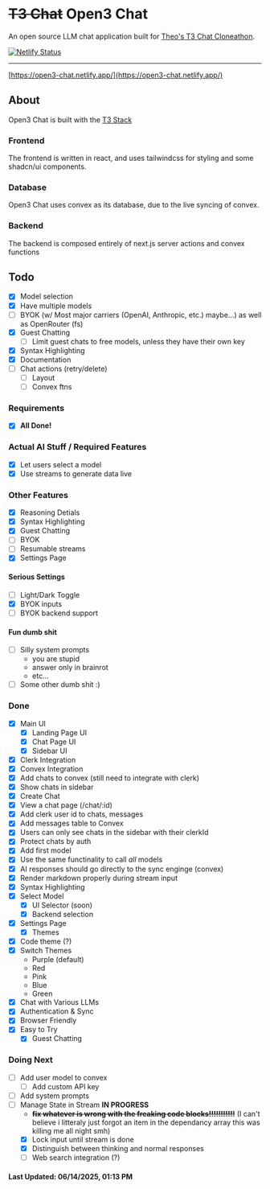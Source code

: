 # ~~T3 Chat~~ **Open3 Chat**
An open source LLM chat application built for [Theo's T3 Chat Cloneathon](https://cloneathon.t3.chat).

[![Netlify Status](https://api.netlify.com/api/v1/badges/07c92033-5691-4e8c-8a80-3cd56af71e1e/deploy-status)](https://app.netlify.com/projects/open3-chat/deploys)

---

[https://open3-chat.netlify.app/](https://open3-chat.netlify.app/)

## About
Open3 Chat is built with the [T3 Stack](https://create.t3.gg/)

### Frontend
The frontend is written in react, and uses tailwindcss for styling and some shadcn/ui components.

### Database
Open3 Chat uses convex as its database, due to the live syncing of convex. 

### Backend
The backend is composed entirely of next.js server actions and convex functions 

## Todo

- [X] Model selection
- [X] Have multiple models
- [ ] BYOK (w/ Most major carriers (OpenAI, Anthropic, etc.) maybe...) as well as OpenRouter (fs)
- [X] Guest Chatting
  - [ ] Limit guest chats to free models, unless they have their own key
- [X] Syntax Highlighting
- [X] Documentation
- [ ] Chat actions (retry/delete)
  - [ ] Layout
  - [ ] Convex ftns

### Requirements
 - [X] **All Done!**

### Actual AI Stuff / Required Features
- [X] Let users select a model
- [X] Use streams to generate data live

### Other Features
- [X] Reasoning Detials
- [X] Syntax Highlighting
- [X] Guest Chatting
- [ ] BYOK
- [ ] Resumable streams
- [X] Settings Page

#### Serious Settings
- [ ] Light/Dark Toggle
- [X] BYOK inputs
- [ ] BYOK backend support

#### Fun dumb shit
- [ ] Silly system prompts
  - you are stupid
  - answer only in brainrot
  - etc...
- [ ] Some other dumb shit :)

### Done
- [X] Main UI
  - [X] Landing Page UI
  - [X] Chat Page UI
  - [X] Sidebar UI
- [X] Clerk Integration
- [X] Convex Integration
- [X] Add chats to convex (still need to integrate with clerk)
- [X] Show chats in sidebar
- [X] Create Chat
- [X] View a chat page (/chat/:id)
- [X] Add clerk user id to chats, messages
- [X] Add messages table to Convex
- [X] Users can only see chats in the sidebar with their clerkId
- [X] Protect chats by auth
- [X] Add first model
- [X] Use the same functinality to call *all* models
- [X] AI responses should go directly to the sync enginge (convex)
- [X] Render markdown properly during stream input
- [X] Syntax Highlighting
- [X] Select Model
  - [X] UI Selector (soon)
  - [X] Backend selection
- [X] Settings Page
  - [X] Themes
- [X] Code theme (?)
- [X] Switch Themes
  - Purple (default)
  - Red
  - Pink
  - Blue
  - Green
- [X] Chat with Various LLMs
- [X] Authentication & Sync
- [X] Browser Friendly
- [X] Easy to Try
  - [X] Guest Chatting

### Doing Next
- [ ] Add user model to convex
  - [ ] Add custom API key
- [ ] Add system prompts
- [ ] Manage State in Stream **IN PROGRESS**
  - ~~**fix whatever is wrong with the freaking code blocks!!!!!!!!!!!**~~ (I can't believe i litteraly just forgot an item in the dependancy array this was killing me all night smh)
  - [X] Lock input until stream is done
  - [X] Distinguish between thinking and normal responses
  - [ ] Web search integration (?)
#### **Last Updated: 06/14/2025,  01:13 PM**